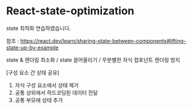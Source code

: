 # React-state-optimization
state 최적화 연습하였습니다.

참조 : https://react.dev/learn/sharing-state-between-components#lifting-state-up-by-example

state & 렌더링 최소화 / state 끌어올리기 / 무분별한 자식 컴포넌트 렌더링 방지

[구성 요소 간 상태 공유]
1. 자식 구성 요소에서 상태 제거
2. 공통 상위에서 하드코딩된 데이터 전달
3. 공통 부모에 상태 추가